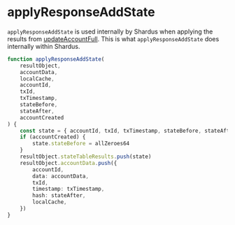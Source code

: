 # applyResponseAddState

`applyResponseAddState` is used internally by Shardus when applying the results from [updateAccountFull](./setup/updateAccountFull). This is what `applyResponseAddState` does internally within Shardus.

```ts
function applyResponseAddState(
    resultObject,
    accountData,
    localCache,
    accountId,
    txId,
    txTimestamp,
    stateBefore,
    stateAfter,
    accountCreated
) {
    const state = { accountId, txId, txTimestamp, stateBefore, stateAfter }
    if (accountCreated) {
        state.stateBefore = allZeroes64
    }
    resultObject.stateTableResults.push(state)
    resultObject.accountData.push({
        accountId,
        data: accountData,
        txId,
        timestamp: txTimestamp,
        hash: stateAfter,
        localCache,
    })
}
```
